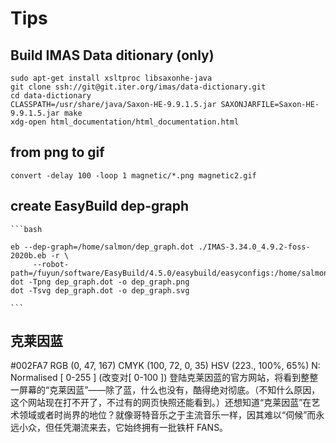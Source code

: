 # Tips

## Build IMAS Data ditionary (only)

    sudo apt-get install xsltproc libsaxonhe-java
    git clone ssh://git@git.iter.org/imas/data-dictionary.git
    cd data-dictionary
    CLASSPATH=/usr/share/java/Saxon-HE-9.9.1.5.jar SAXONJARFILE=Saxon-HE-9.9.1.5.jar make
    xdg-open html_documentation/html_documentation.html

## from png to gif

    convert -delay 100 -loop 1 magnetic/*.png magnetic2.gif

## create EasyBuild dep-graph

    ```bash

    eb --dep-graph=/home/salmon/dep_graph.dot ./IMAS-3.34.0_4.9.2-foss-2020b.eb -r \
         --robot-path=/fuyun/software/EasyBuild/4.5.0/easybuild/easyconfigs:/home/salmon/workspace/imas_ebs/easybuild/easyconfigs/:/home/salmon/workspace/FyDevOps/easybuild/easyconfigs/
    dot -Tpng dep_graph.dot -o dep_graph.png
    dot -Tsvg dep_graph.dot -o dep_graph.svg

    ```

## 克莱因蓝

#002FA7
RGB (0, 47, 167)
CMYK (100, 72, 0, 35)
HSV (223., 100%, 65%)
N: Normalised [ 0-255 ] (改变对[ 0-100 ])
登陆克莱因蓝的官方网站，将看到整整一屏幕的“克莱因蓝”——除了蓝，什么也没有，酷得绝对彻底。（不知什么原因，这个网站现在打不开了，不过有的网页快照还能看到。）还想知道“克莱因蓝”在艺术领域或者时尚界的地位？就像哥特音乐之于主流音乐一样，因其难以“伺候”而永远小众，但任凭潮流来去，它始终拥有一批铁杆 FANS。
